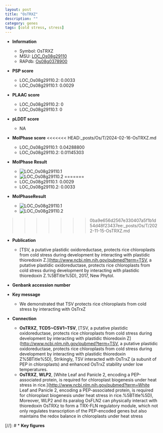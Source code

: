```yaml
---
layout: post
title: "OsTRXZ"
description: ""
category: genes
tags: [cold stress, stress]
---
```


* **Information**  
    + Symbol: OsTRXZ  
    + MSU: [LOC_Os08g29110](http://rice.plantbiology.msu.edu/cgi-bin/ORF_infopage.cgi?orf=LOC_Os08g29110)  
    + RAPdb: [Os08g0378900](http://rapdb.dna.affrc.go.jp/viewer/gbrowse_details/irgsp1?name=Os08g0378900)  

* **PSP score**  
    + LOC_Os08g29110.2: 0.0033 
    + LOC_Os08g29110.1: 0.0029 

* **PLAAC score**  
    + LOC_Os08g29110.2: 0 
    + LOC_Os08g29110.1: 0 

* **pLDDT score**
    + NA


* **MolPhase score**
<<<<<<< HEAD:_posts/Os/T/2024-02-16-OsTRXZ.md
    + LOC_Os08g29110.1: 0.04288800
    + LOC_Os08g29110.2: 0.01145303

* **MolPhase Result**
    + ![LOC_Os08g29110.1](https://304243504.github.io/Pictures/LOC_Os08g/LOC_Os08g29110.1.png)
    + ![LOC_Os08g29110.2](https://304243504.github.io/Pictures/LOC_Os08g/LOC_Os08g29110.2.png)
=======
    + LOC_Os08g29110.1: 0.0029
    + LOC_Os08g29110.2: 0.0033

* **MolPhaseResult**
    + ![LOC_Os08g29110.1](https://ricepsp.github.io/pictures/LOC_Os08g/LOC_Os08g29110.1.png)
    + ![LOC_Os08g29110.2](https://ricepsp.github.io/pictures/LOC_Os08g/LOC_Os08g29110.2.png)
>>>>>>> 0ba9e656d2567e330407a5f1b1d54d48f23437ee:_posts/Os/T/2022-11-15-OsTRXZ.md

* **Publication**  
    + [TSV, a putative plastidic oxidoreductase, protects rice chloroplasts from cold stress during development by interacting with plastidic thioredoxin Z.](http://www.ncbi.nlm.nih.gov/pubmed?term=TSV, a putative plastidic oxidoreductase, protects rice chloroplasts from cold stress during development by interacting with plastidic thioredoxin Z.%5BTitle%5D), 2017, New Phytol.

* **Genbank accession number**  

* **Key message**  
    + We demonstrated that TSV protects rice chloroplasts from cold stress by interacting with OsTrxZ

* **Connection**  
    + __OsTRXZ__, __TCD5~CSV1~TSV__, [TSV, a putative plastidic oxidoreductase, protects rice chloroplasts from cold stress during development by interacting with plastidic thioredoxin Z](http://www.ncbi.nlm.nih.gov/pubmed?term=TSV, a putative plastidic oxidoreductase, protects rice chloroplasts from cold stress during development by interacting with plastidic thioredoxin Z%5BTitle%5D), Strikingly, TSV interacted with OsTrxZ (a subunit of PEP in chloroplasts) and enhanced OsTrxZ stability under low temperatures.
    + __OsTRXZ__, __WLP2__, [White Leaf and Panicle 2, encoding a PEP-associated protein, is required for chloroplast biogenesis under heat stress in rice.](http://www.ncbi.nlm.nih.gov/pubmed?term=White Leaf and Panicle 2, encoding a PEP-associated protein, is required for chloroplast biogenesis under heat stress in rice.%5BTitle%5D),  Moreover, WLP2 and its paralog OsFLN2 can physically interact with thioredoxin OsTRXz to form a TRX-FLN regulatory module, which not only regulates transcription of the PEP-encoded genes but also maintains the redox balance in chloroplasts under heat stress

[//]: # * **Key figures**  


